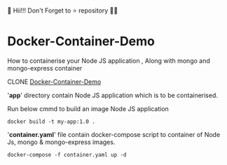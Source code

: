 👋 Hii!!! Don't Forget to ⭐ repository 👨‍💻
# Docker-Container-Demo
How to containerise your Node JS application , Along with mongo and mongo-express container

CLONE [Docker-Container-Demo](https://github.com/joyal007/Docker-Container-Demo)

'**app**' directory contain Node JS application which is to be containerised.

Run below cmmd to build an image Node JS application
```
docker build -t my-app:1.0 .
```

'**container.yaml**' file contain docker-compose script to container of Node Js, mongo & mongo-express images.

```
docker-compose -f container.yaml up -d
```
